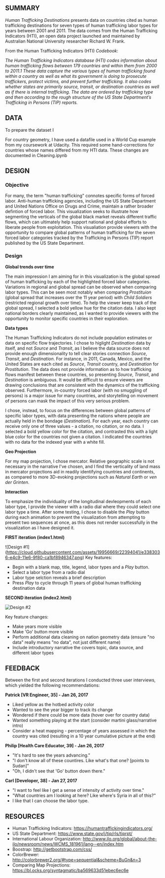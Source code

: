 ## SUMMARY

*Human Trafficking Destinations* presents data on countries cited as human trafficking destinations for seven types of human trafficking labor types for years between 2001 and 2011. The data comes from the Human Trafficking Indicators (HTI), an open data project launched and maintained by Australian National University researcher Richard W. Frank. 

From the Human Trafficking Indicators (HTI) *Codebook*:

*The Human Trafficking Indicators database (HTI) codes information about human trafficking flows between 179 
countries and within them from 2000 to 2011.1 These data capture the various types of human trafficking found 
within a country as well as what its government is doing to prosecute traffickers, protect victims, and prevent 
further trafficking. It also codes whether states are primarily source, transit, or destination countries as well 
as if there is internal trafficking. The data are ordered by trafficking type and then according to the rough 
structure of the US State Department’s Trafficking in Persons (TIP) reports.*

## DATA

To prepare the dataset I

For country geometry, I have used a datafile used in a World Cup example from my coursework at Udacity. This required some hand-corrections for countries whose names differed from my HTI data. These changes are documented in Cleaning.ipynb

## DESIGN 

### Objective 

For many, the term "human trafficking" connotes specific forms of forced labor. Anti-human trafficking agencies, including the US State Department and United Nations Office on Drugs and Crime, maintain a rather broader defintion of forced labor. This visualization seeks to illustrate how segmenting the verticals of the global black market reveals different traffic flows, which can ultimately help support national and global efforts to liberate people from exploitation. This visualiation provide viewers with the opportunity to compare global patterns of human trafficking for the seven forced labor categories tracked by the Trafficking in Persons (TIP) report published by the US State Department. 

### Design  

**Global trends over time**

The main impression I am aiming for in this visualization is the global spread of human trafficking by each of the highlighted forced labor categories. Variations in regional and global spread can be observed when comparing labor types. This can be seen most notably when comparing *Prostituion* (global spread that increases over the 11 year period) with *Child Soldiers* (restricted regional growth over time). To help the viewer keep track of the global spread, I selected a bold yellow hue for the citation data. I also kept national borders clearly maintained, as I wanted to provide viewers with the opportunity to monitor specific countries in their exploration. 

**Data types**

The Human Trafficking Indicators do not include population estimates or data on specific flow trajectories. I chose to higlight *Destination* data by itself, and not *Source* and *Transit*, as I believe the data source does not provide enough dimensionality to tell clear stories connection *Source*, *Transit*, and *Destination*. For instance, in 2011, Canada, Mexico, and the United States are each cited as *Source*, *Transit* country, and *Destination* for *Prostitution*. The data does not provide information as to how trafficking flows manifest between these countries, so presenting *Source*, *Transit*, and *Destination* is ambiguous. It would be difficult to ensure viewers are drawing conclusions that are consistent with the dynamics of the trafficking observed. Furthermore, in-country forced labor (with no smuggling of persons) is a major issue for many countries, and storytelling on movement of persons can mask the impact of this very serious problem. 

I chose, instead, to focus on the differences between global patterns of specific labor types, with data presenting the nations where people are actually held in the bondage (*Destination*). For each year, each country can receive only one of three values - a citation, no citation, or no data. I selected a bold yellow color for the citation, and contrasted this with a light blue color for the countries not given a citation. I indicated the countries with no data for the indexed year with a white fill.  

**Geo Projection** 

For my map projection, I chose mercator. Relative geographic scale is not necessary in the narrative I've chosen, and I find the verticality of land mass in mercator projections aid in readily identifying countries and continents, as compared to more 3D-evoking projections such as *Natural Earth* or *ven der Grinten*. 

**Interaction**

To emphasize the individuality of the longitudinal devleopments of each labor type, I provide the viewer with a radio dial where they could select one labor type a time. After some testing, I chose to disable the *Play* button during each animation to prevent the visualization from attempting to present two sequences at once, as this does not render successfully in the visualization as I have designed it.   


**FIRST iteration (index1.html)**

![Design #1] (https://cloud.githubusercontent.com/assets/19956669/22394041/e3383036-e4c9-11e6-9f80-ca1bf8946347.png)
Key features:

* Begin with a blank map, title, legend, labor types and a *Play* button. 
* Select a labor type from a radio dial 
* Labor type selction reveals a brief description 
* Press *Play* to cycle through 11 years of global human trafficking destination data

**SECOND iteration (index2.html)**

![Design #2](https://cloud.githubusercontent.com/assets/19956669/22443396/996f6d62-e6f3-11e6-9569-8c617f51329d.png)

Key feature changes: 

* Make years more visible
* Make 'Go' button more visible
* Perform additional data cleaning on nation geometry data (ensure "no data" really means "no data", not just different name) 
* Include introductory narrative the covers topic, data source, and different labor types 

## FEEDBACK

Between the first and second iterations I conducted three user interviews, which yielded the following recommendations: 

**Patrick [VR Engineer, 35] - Jan 26, 2017**
* Liked yellow as the hotbed activity color
* Wanted to see the year bigger to track its change 
* Wondered if there could be more data (hover over for country data)
* Wanted something playing at the start (consider martini glass/narrative intro)
* Consider a heat mapping - percentage of years assessed in which the country was cited (resulting in a 10 year cumulative picture at the end) 

**Philip [Health Care Educator, 39] - Jan 26, 2017**
* "It's hard to see the years advancing."
* "I don't know all of these countires. Like what's that one? [points to Sudan]"
* "Oh, I didn't see that 'Go' button down there." 

**Carl [Developer, 38] - Jan 27, 2017**
* "I want to feel like I get a sense of intensity of activity over time."
* "What countries am I looking at here? Like where's Syria in all of this?"
* I like that I can choose the labor type. 

## RESOURCES 

* Human Trafficking Indicators: https://humantraffickingindicators.org/
* US State Department: https://www.state.gov/j/tip/rls/tiprpt/
* International Labour Organization: http://www.ilo.org/global/about-the-ilo/newsroom/news/WCMS_181961/lang--en/index.htm
* Boostrap: http://getbootstrap.com/css/
* ColorBrewer: http://colorbrewer2.org/#type=sequential&scheme=BuGn&n=3
* Comparing Map Projections: https://bl.ocks.org/syntagmatic/ba569633d51ebec6ec6e

